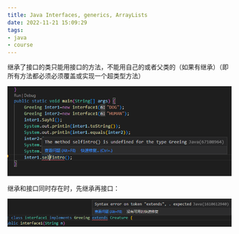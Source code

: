 ```yaml
---
title: Java Interfaces, generics, ArrayLists
date: 2022-11-21 15:09:29
tags:
- java
- course
---
```


继承了接口的类只能用接口的方法，不能用自己的或者父类的（如果有继承）（即所有方法都必须必须覆盖或实现一个超类型方法）

![image-20221121163830589](Java-Interfaces-generics-ArrayLists/image-20221121163830589.png)

继承和接口同时存在时，先继承再接口：

![image-20221121161105838](Java-Interfaces-generics-ArrayLists/image-20221121161105838.png)
